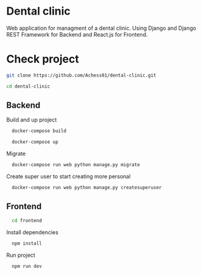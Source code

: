 # Dental clinic
Web application for managment of a dental clinic. Using Django and Django REST Framework for Backend and React.js for Frontend.

# Check project
```bash
git clone https://github.com/Achess01/dental-clinic.git
```

```bash
cd dental-clinic
```

## Backend
Build and up project
```bash
  docker-compose build
```
```bash
  docker-compose up
```

Migrate
```bash
  docker-compose run web python manage.py migrate
```
Create super user to start creating more personal

```bash
  docker-compose run web python manage.py createsuperuser
```

## Frontend
```bash
  cd frontend
```
Install dependencies
```bash
  npm install
```
Run project
```bash
  npm run dev
```